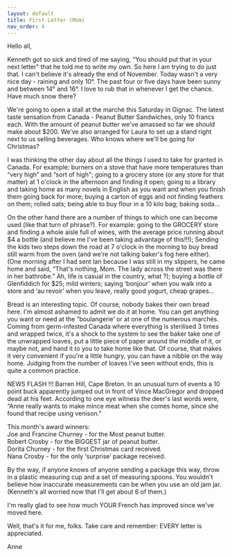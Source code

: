 ```yaml
---
layout: default
title: First Letter (Mom)
nav_order: 4
---
```


Hello all,

Kenneth got so sick and tired of me saying, “You should put that in your next letter" that he
told me to write my own. So here I am trying to do just that. I can't believe it's already the end of
November. Today wasn't a very nice day - raining and only 10°. The past four or five days have
been sunny and between 14° and 16°. I love to rub that in whenever I get the chance. Have much
snow there?

We're going to open a stall at the marché this Saturday in Gignac. The latest taste sensation
from Canada - Peanut Butter Sandwiches, only 10 francs each. With the amount of peanut butter
we've amassed so far we should make about $200. We've also arranged for Laura to set up a stand
right next to us selling beverages. Who knows where we'll be going for Christmas?

I was thinking the other day about all the things I used to take for granted in Canada. For
example: burners on a stove that have more temperatures than “very high” and “sort of high";
going to a grocery store (or any store for that matter) at 1 o'clock in the afternoon and finding it
open; going to a library and taking home as many novels in English as you want and when you finish
them going back for more; buying a carton of eggs and not finding feathers on them; rolled oats;
being able to buy flour in a 10 kilo bag; baking soda...

On the other hand there are a number of things to which one can become used (like that turn
of phrase?). For example: going to the GROCERY store and finding a whole aisle full of wines, with
the average price running about $4 a bottle (and believe me I've been taking advantage of this!!!);
Sending the kids two steps down the road at 7 o'clock in the morning to buy bread still warm from
the oven (and we're not talking baker's fog here either). (One morning after I had sent Ian because
I was still in my slippers, he came home and said, “That's nothing, Mom. The lady across the street
was there in her bathrobe.” Ah, life is casual in the country, what ?); buying a bottle of
Glenfiddich for $25; mild winters; saying ‘bonjour’ when you walk into a store and ‘au revoir’
when you leave, really good yogurt, cheap grapes...

Bread is an interesting topic. Of course, nobody bakes their own bread here. I'm almost
ashamed to admit we do it at home. You can get anything you want or need at the “boulangerie’ or at
one of the numerous marchés. Coming from germ-infested Canada where everything is sterilised 3
times and wrapped twice, it's a shock to the system to see the baker take one of the unwrapped
loaves, put a little piece of paper around the middle of it, or maybe not, and hand it to you to take
home like that. Of course, that makes it very convenient if you're a little hungry, you can have a
nibble on the way home. Judging from the number of loaves I've seen without ends, this is quite a
common practice.

NEWS FLASH !!! Barren Hill, Cape Breton. In an unusual turn of events a 10 point buck
apparently jumped out in front of Vince MacGregor and dropped dead at his feet. According to one
eye witness the deer's last words were, “Anne really wants to make mince meat when she comes
home, since she found that recipe using venison."

This month's award winners:   
Joe and Francine Churney - for the Most peanut butter.  
Robert Crosby - for the BIGGEST jar of peanut butter.  
Dorita Churney - for the first Christmas card received.  
Nana Crosby - for the only ‘surprise’ package received.  

By the way, if anyone knows of anyone sending a package this way, throw in a plastic
measuring cup and a set of measuring spoons. You wouldn't believe how inaccurate measurements
can be when you use an old jam jar. (Kenneth's all worried now that I'll get about 6 of them.)

I'm really glad to see how much YOUR French has improved since we've moved here.

Well, that's it for me, folks. Take care and remember: EVERY letter is appreciated.

Anne


